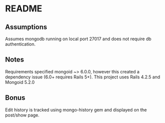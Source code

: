 # README

## Assumptions
Assumes mongodb running on local port 27017 and does not require db authentication.

## Notes
Requirements specified mongoid ~> 6.0.0, however this created a dependency issue (6.0+ requires Rails 5+).  This project uses Rails 4.2.5 and Mongoid 5.2.0

## Bonus
Edit history is tracked using mongo-history gem and displayed on the post/show page.